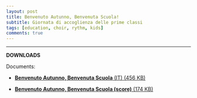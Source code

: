 ```yaml
---
layout: post
title: Benvenuto Autunno, Benvenuta Scuola!
subtitle: Giornata di accoglienza delle prime classi
tags: [education, choir, rythm, kids]
comments: true
---
```



______________

**DOWNLOADS**

Documents:

- <a href="https://velitch.github.io/velitch/assets/projects/autunno/benvenuto_autunno_benvenuta_scuola.pdf">**Benvenuto Autunno, Benvenuta Scuola** (IT) (456 KB)<a/>

- <a href="https://velitch.github.io/velitch/assets/projects/autunno/benvenuto_autunno_benvenuta_scuola(score).pdf">**Benvenuto Autunno, Benvenuta Scuola (score)** (174 KB)<a/>
